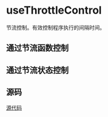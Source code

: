 # useThrottleControl

节流控制。有效控制程序执行的间隔时间。

## 通过节流函数控制

<demo vue="hooks/use-throttle-control/demo1.vue" />

## 通过节流状态控制

<demo vue="hooks/use-throttle-control/demo2.vue" />

## 源码

[源代码](https://github.com/nixwai/mortise-tenon/blob/main/packages/hooks/use-throttle-control/index.ts)

